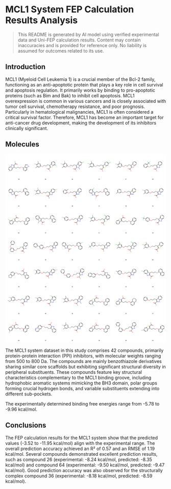 # MCL1 System FEP Calculation Results Analysis

> This README is generated by AI model using verified experimental data and Uni-FEP calculation results. Content may contain inaccuracies and is provided for reference only. No liability is assumed for outcomes related to its use.

## Introduction

MCL1 (Myeloid Cell Leukemia 1) is a crucial member of the Bcl-2 family, functioning as an anti-apoptotic protein that plays a key role in cell survival and apoptosis regulation. It primarily works by binding to pro-apoptotic proteins (such as Bim and Bak) to inhibit cell apoptosis. MCL1 overexpression is common in various cancers and is closely associated with tumor cell survival, chemotherapy resistance, and poor prognosis. Particularly in hematological malignancies, MCL1 is often considered a critical survival factor. Therefore, MCL1 has become an important target for anti-cancer drug development, making the development of its inhibitors clinically significant.

## Molecules

![Molecular structures of representative compounds](mol_grid.png)

The MCL1 system dataset in this study comprises 42 compounds, primarily protein-protein interaction (PPI) inhibitors, with molecular weights ranging from 500 to 800 Da. The compounds are mainly benzothiazole derivatives sharing similar core scaffolds but exhibiting significant structural diversity in peripheral substituents. These compounds feature key structural characteristics complementary to the MCL1 binding groove, including hydrophobic aromatic systems mimicking the BH3 domain, polar groups forming crucial hydrogen bonds, and variable substituents extending into different sub-pockets.

The experimentally determined binding free energies range from -5.78 to -9.96 kcal/mol.

## Conclusions

The FEP calculation results for the MCL1 system show that the predicted values (-3.52 to -11.95 kcal/mol) align with the experimental range. The overall prediction accuracy achieved an R² of 0.57 and an RMSE of 1.19 kcal/mol. Several compounds demonstrated excellent prediction results, such as compound 26 (experimental: -8.24 kcal/mol, predicted: -8.35 kcal/mol) and compound 64 (experimental: -9.50 kcal/mol, predicted: -9.47 kcal/mol). Good prediction accuracy was also observed for the structurally complex compound 36 (experimental: -8.18 kcal/mol, predicted: -8.59 kcal/mol). 